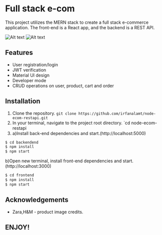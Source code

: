 # Full stack e-com

This project utilizes the MERN stack to create a full stack e-commerce application. The front-end is a React app, and the backend is a REST API.

![Alt text](https://user-images.githubusercontent.com/64161258/163041316-31e0ac37-961d-492c-aadd-55889f7a9f75.png "Screenshot-1")
![Alt text](https://user-images.githubusercontent.com/64161258/163042691-549ee921-c984-442a-a49c-ccf2792da398.png "Screenshot-2")

## Features

- User registration/login
- JWT verification
- Material UI design
- Developer mode
- CRUD operations on user, product, cart and order

## Installation

1. Clone the repository.
   `git clone https://github.com/irfanalamt/node-ecom-restapi.git`
2. In your terminal, navigate to the project root directory.
   `cd node-ecom-restapi
3. a)Install back-end dependencies and start.(http://localhost:5000)

```sh
$ cd backendend
$ npm install
$ npm start
```
b)Open new terminal, install front-end dependencies and start.(http://localhost:3000)

```sh
$ cd frontend
$ npm install
$ npm start
```

## Acknowledgements

- Zara,H&M - product image credits.

## ENJOY!
